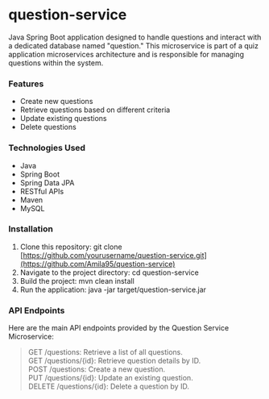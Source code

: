 # question-service
Java Spring Boot application designed to handle questions and interact with a dedicated database named "question." This microservice is part of a quiz application microservices architecture and is responsible for managing questions within the system.

### Features
* Create new questions <br>
* Retrieve questions based on different criteria <br>
* Update existing questions <br>
* Delete questions <br>

### Technologies Used
* Java <br>
* Spring Boot <br>
* Spring Data JPA <br>
* RESTful APIs <br>
* Maven <br>
* MySQL

### Installation
1) Clone this repository: git clone [https://github.com/yourusername/question-service.git](https://github.com/Amila95/question-service)
2) Navigate to the project directory: cd question-service
3) Build the project: mvn clean install
4) Run the application: java -jar target/question-service.jar

### API Endpoints
Here are the main API endpoints provided by the Question Service Microservice:

> GET /questions:  Retrieve a list of all questions.<br>
> GET /questions/{id}:  Retrieve question details by ID. <br>
> POST /questions:  Create a new question.<br>
> PUT /questions/{id}:  Update an existing question.<br>
> DELETE /questions/{id}:  Delete a question by ID.<br>

   


